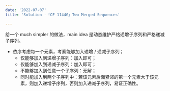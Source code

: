 ```yaml
---
date: '2022-07-07'
title: 'Solution -「CF 1144G」Two Merged Sequences'

---
```


给一个 much simpler 的做法，main idea 是动态维护严格递增子序列和严格递减子序列。

- 依序考虑每一个元素，考察能够加入递增 / 递减子序列；
  - 仅能够加入到递增子序列：加入即可；
  - 仅能够加入到递减子序列：加入即可；
  - 不能够加入到任意一个子序列：无解；
  - 同时能加入到两个子序列中：若该元素后面紧邻的第一个元素大于该元素，则加入递增子序列，否则加入递减子序列，易证正确性。